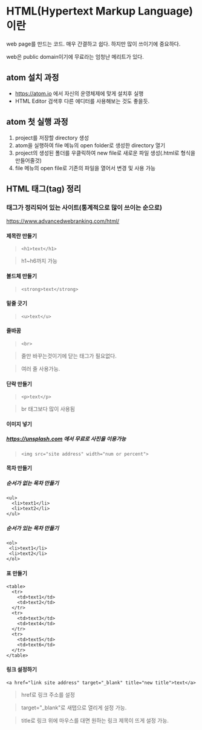 # HTML(Hypertext Markup Language)이란
web page를 만드는 코드. 매우 간결하고 쉽다. 하지만 많이 쓰이기에 중요하다.

web은 public domain이기에 무료라는 엄청난 메리트가 있다.

## atom 설치 과정
- https://atom.io 에서 자신의 운영체제에 맞게 설치후 실행
- HTML Editor 검색후 다른 에디터를 사용해보는 것도 좋을듯.

## atom 첫 실행 과정
1) project를 저장할 directory 생성
2) atom을 실행하여 file 메뉴의 open folder로 생성한 directory 열기
3) project의 생성된 폴더를 우클릭하여 new file로 새로운 파일 생성(.html로 형식을 만들어줄것)
4) file 메뉴의 open file로 기존의 파일을 열어서 변경 및 사용 가능
 
## HTML 태그(tag) 정리
### 태그가 정리되어 있는 사이트(통계적으로 많이 쓰이는 순으로)
https://www.advancedwebranking.com/html/
#### 제목란 만들기
> ```<h1>text</h1>```

> h1~h6까지 가능

#### 볼드체 만들기
> ```<strong>text</strong>```

#### 밑줄 긋기
> ```<u>text</u>```

#### 줄바꿈
> ```<br>```

> 줄만 바꾸는것이기에 닫는 태그가 필요없다.

> 여러 줄 사용가능.

#### 단락 만들기
> ```<p>text</p>```

> br 태그보다 많이 사용됨

#### 이미지 넣기
##### https://unsplash.com 에서 무료로 사진을 이용가능
> ```<img src="site address" width="num or percent">```

#### 목차 만들기
##### 순서가 없는 목차 만들기
    <ul>
      <li>text1</li>
      <li>text2</li>
    </ul>

##### 순서가 있는 목차 만들기
    <ol>
     <li>text1</li>
     <li>text2</li>
    </ol>

#### 표 만들기
    <table>
      <tr>
        <td>text1</td>
        <td>text2</td>
      </tr>
      <tr>
        <td>text3</td>
        <td>text4</td>
      </tr>
      <tr>
        <td>text5</td>
        <td>text6</td>
      </tr>
    </table>

#### 링크 설정하기
```<a href="link site address" target="_blank" title="new title">text</a>```
> href로 링크 주소를 설정

> target="_blank"로 새탭으로 열리게 설정 가능.

> title로 링크 위에 마우스를 대면 원하는 링크 제목이 뜨게 설정 가능.
